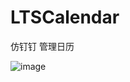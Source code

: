 # LTSCalendar
仿钉钉 管理日历

![image](https://github.com/BossLee1220/LTSCalendar/blob/master/calendar.gif)

